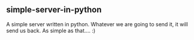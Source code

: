 ## simple-server-in-python
A simple server written in python. Whatever we are going to send it, it will send us back. As simple as that.... :)